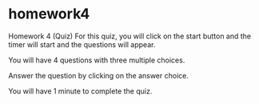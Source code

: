 # homework4

Homework 4 (Quiz)
For this quiz, you will click on the start button and the timer will start and the questions will appear.

You will have 4 questions with three multiple choices.

Answer the question by clicking on the answer choice.

You will have 1 minute to complete the quiz.
